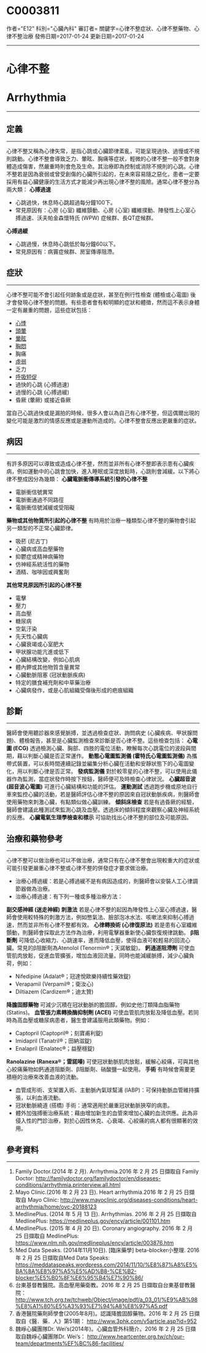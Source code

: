 # C0003811
作者="E12"
科別="心臟內科"
審訂者=
關鍵字=心律不整症狀、心律不整藥物、心律不整治療
發佈日期=2017-01-24
更新日期=2017-01-24

----------
# 心律不整
# Arrhythmia
----------
## 定義
----------

心律不整又稱為心律失常，是指心跳或心臟節律紊亂，可能呈現過快、過慢或不規則跳動。心律不整會導致乏力、暈眩、胸痛等症狀，輕微的心律不整一般不會對身體造成傷害，然嚴重時則會危及生命。其治療即為控制或消除不規則的心跳。心律不整若是因為衰弱或曾受創傷的心臟所引起的，在未來容易隨之惡化，患者一定要採用有益心臟健康的生活方式才能減少再出現心律不整的風險。通常心律不整分為兩大類：
**心搏過速**

- 心跳過快，休息時心跳超過每分鐘100下。
- 常見原因有：心房 (心室) 纖維顫動、心房 (心室) 纖維撲動、陣發性上心室心搏過速、沃夫帕金森懷特氏 (WPW) 症候群、長QT症候群。

**心搏過緩**

- 心跳過慢，休息時心跳低於每分鐘60以下。
- 常見原因有：病竇症候群、房室傳導阻滯。
## 症狀
----------

心律不整可能不會引起任何跡象或是症狀，甚至在例行性檢查 (體檢或心電圖) 後才會發現心律不整的問題。有些患者會有較明顯的症狀和體徵，然而這不表示身體一定有嚴重的問題，這些症狀包括：

- [心悸](C0030252)
- [頭暈](C0012833)
- [暈眩](C0012833-01)
- [胸悶](C0242073)
- 胸痛
- [虛弱](C3714552)
- 乏力
- [呼吸短促](C0013404X)
- 過快的心跳 (心搏過速) 
- 過慢的心跳 (心搏過緩) 
- 昏厥 (暈厥) 或接近昏厥

當自己心跳過快或是漏拍的時候，很多人會以為自己有心律不整，但這偶爾出現的變化可能是激烈的情感反應或是運動所造成的。心律不整會反應出更嚴重的症狀。

## 病因
----------

有許多原因可以導致或造成心律不整，然而並非所有心律不整即表示患有心臟疾病，例如運動中的心跳會加快，進入睡眠或深度放鬆時，心跳則會減緩。以下將心律不整成因分為幾類：
**心臟電脈衝傳導系統引發的心律不整**

- 電脈衝信號異常
- 電脈衝通過不同路徑
- 電脈衝信號減緩或受阻礙

**藥物或其他物質所引起的心律不整**
有時用於治療一種類型心律不整的藥物會引起另一類型的不正常心臟節律。

- 吸菸 (尼古丁) 
- 心臟病或高血壓藥物
- 抑鬱症或精神病藥物
- 仿神經系統活性的藥物
- 酒精、咖啡因或興奮劑

**其他常見原因所引起的心律不整**

- 電擊
- 壓力
- 高血壓
- 糖尿病
- 空氣汙染 
- 先天性心臟病
- 心臟衰竭或心室肥大
- 甲狀腺功能亢進或低下
- 心臟結構改變，例如心肌病
- 體內鉀或其他物質含量異常
- 心臟動脈阻塞 (冠狀動脈疾病)
- 特定的膳食補充劑和中草藥治療
- 心臟病發作，或是心肌組織受傷後形成的疤痕組織
## 診斷
----------

醫師會使用聽診器來感覺脈搏，並透過檢查症狀、詢問病史 (心臟疾病、甲狀腺問題)、體檢報告，甚至是心臟監測檢查來診斷是否心律不整。這些檢查包括：
**心電圖 (ECG)**
透過檢測心臟、胸部、四肢的電位活動，瞭解每次心跳電位的波段與間期，藉以判斷心臟是否正常運作。 
**動態心電圖監測儀 (霍特氏心電圖監測儀)**
為攜帶式裝置，可以長時間連續記錄並編集分析心臟在活動和安靜狀態下的心電圖變化，用以判斷心律是否正常。
**發病監測儀**
對於較零星的心律不整，可以使用此儀器作為監測，當症狀發作時按下按鈕，醫師便可及時檢查心律狀況。 
**心臟超音波 (超音波心電圖)**
可進行心臟結構和功能的評估。 
**運動測試**
透過跑步機或原地自行車來監控心臟的活動，若是醫師評估心律不整的原因來自冠狀動脈疾病，則醫師會使用藥物來刺激心臟，有點類似做心臟訓練。 
**傾斜床檢查**
若是有過昏厥的經驗，醫師會建議此種測試來監測心跳及血壓。透過床的傾斜程度來觀察心臟及神經系統的反應。
**心臟電氣生理學檢查和標示**
可協助找出心律不整的部位及可能原因。

## 治療和藥物參考
----------

心律不整可以做治療也可以不做治療，通常只有在心律不整會出現較重大的症狀或可能引發更嚴重心律不整或心律不整的併發症才要求做治療。

- 治療心搏過緩：若是心搏過緩不是有病因造成的，則醫師會以安裝人工心律調節器做為治療。
- 治療心搏過速：有下列一種或多種治療方法：

**副交感神經 (迷走神經) 刺激法**
若是心律不整的起因為陣發性上心室心搏過速，醫師會使用較特殊的刺激方法，例如憋氣法、臉部泡冰水法、咳嗽法來抑制心搏過速，然而並非所有心律不整都有效。 
**心律轉換術 (心律復原法)**
若是患有心室纖維顫動，則醫師會採取此方法作為治療，利用電擊器重新使心臟恢復規律跳動。 
**β阻斷劑**
可降低心收縮力、心跳速率，進而降低血壓，使得血液可較輕易的回流心臟。常見的β阻斷劑為Atenolol (Tenormin®；天諾敏錠)。 
**鈣通道阻滯劑**
可使血管肌肉放鬆，促進血管擴張，增加血液回流量。同時也能減緩脈搏，減少心臟負荷，例如：

- Nifedipine (Adalat®；冠達悅歐樂持續性藥效錠)
- Verapamil (Verpamil®；衛汝心)
- Diltiazem (Cardizem®；迪太贊)

**降膽固醇藥物**
可減少沉積在冠狀動脈的膽固醇。例如史他汀類降血脂藥物 (Statins)。 
**血管張力素轉換酶抑制劑 (ACEI)**
可使血管肌肉放鬆及降低血壓。若同時為高血壓或糖尿病患者，醫生會建議服用此類藥物。例如：

- Captopril (Captopril®；刻寶甫利錠)
- Imidapril (Tanatril®；田納滋錠)
- Enalapril (Enalatec®；益壓穩錠)

**Ranolazine (Ranexa®；雷諾嗪)**
可使冠狀動脈肌肉放鬆，緩解心絞痛，可與其他心絞痛藥物如鈣通道阻斷劑、β阻斷劑、硝酸鹽一起使用。 
**手術**
有時候會需要更積極的治療來改善血液的流動。

- 血管成形術、支架置入術、主動脈內氣球幫浦 (IABP)：可保持動脈血管維持擴張，以利血液流動。
- 冠狀動脈繞道 (搭橋) 手術：通常適用於嚴重冠狀動脈狹窄的病患。
- 體外加強搏衝治療系統：藉由增加新生的血管來增加心臟的血流供應。此為非侵入性的門診治療，對於心因性休克、心衰竭、心絞痛的病人都有很顯著的效用。
## 參考資料
----------
1. Family Doctor.(2014 年 2 月). Arrhythmia.2016 年 2 月 25 日擷取自 Family Doctor:
  http://familydoctor.org/familydoctor/en/diseases-conditions/arrhythmia.printerview.all.html
2. Mayo Clinic.(2016 年 2 月 23 日). Heart arrhythmia.2016 年 2 月 25 日擷取自 Mayo Clinic: 
  http://www.mayoclinic.org/diseases-conditions/heart-arrhythmia/home/ovc-20188123
3. MedlinePlus. (2014 年 5 月 13 日). Arrhythmias. 2016 年 2 月 25 日擷取自 MedlinePlus:
  https://medlineplus.gov/ency/article/001101.htm
4. MedlinePlus. (2015 年 4 月 20 日). Coronary angiography. 2016 年 2 月 25 日擷取自 MedlinePlus: 
  https://www.nlm.nih.gov/medlineplus/ency/article/003876.htm
5. Med Data Speaks. (2014年11月10日). [臨床藥學] beta-blocker小整理. 2016 年 2 月 25 日擷取自Med Data Speaks:
  https://meddataspeaks.wordpress.com/2014/11/10/%E8%87%A8%E5%BA%8A%E8%97%A5%E5%AD%B8-%CE%B2-blocker%E5%B0%8F%E6%95%B4%E7%90%86/
6. 台東基督教醫院。高血壓用藥衛教。2016 年 2 月 25 日擷取自台東基督教醫院：
  http://www.tch.org.tw/tchweb/Object/image/pdf/a_03_01/%E9%AB%98%E8%A1%80%E5%A3%93%E7%94%A8%E8%97%A5.pdf
7. 香港醫院藥劑師學會(2005年8月)。認識降膽固醇藥物。2016 年 2 月 25 日擷取自《醫．藥．人》第51期：
  http://www.3phk.com/v5article.asp?id=952
8. 魏崢心臟團隊Dr. Wei’s(2014年)。心臟血管外科簡介。2016 年 2 月 25 日擷取自魏崢心臟團隊Dr. Wei’s：
  http://www.heartcenter.org.tw/ch/our-team/departments%EF%BC%86-facilities/

